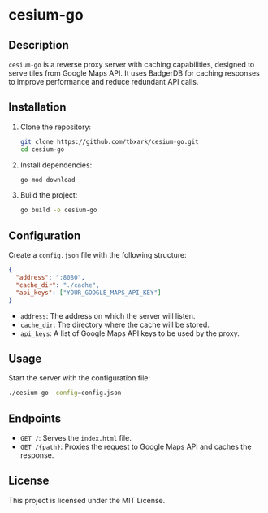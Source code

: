 # cesium-go

## Description

`cesium-go` is a reverse proxy server with caching capabilities, designed to serve tiles from Google Maps API. It uses BadgerDB for caching responses to improve performance and reduce redundant API calls.

## Installation

1. Clone the repository:
    ```sh
    git clone https://github.com/tbxark/cesium-go.git
    cd cesium-go
    ```

2. Install dependencies:
    ```sh
    go mod download
    ```

3. Build the project:
    ```sh
    go build -o cesium-go
    ```

## Configuration

Create a `config.json` file with the following structure:

```json
{
  "address": ":8080",
  "cache_dir": "./cache",
  "api_keys": ["YOUR_GOOGLE_MAPS_API_KEY"]
}
```

- `address`: The address on which the server will listen.
- `cache_dir`: The directory where the cache will be stored.
- `api_keys`: A list of Google Maps API keys to be used by the proxy.

## Usage

Start the server with the configuration file:

```sh
./cesium-go -config=config.json
```

## Endpoints

- `GET /`: Serves the `index.html` file.
- `GET /{path}`: Proxies the request to Google Maps API and caches the response.

## License

This project is licensed under the MIT License.

